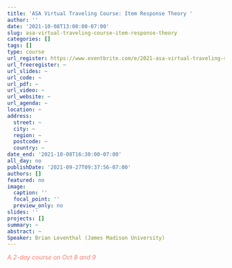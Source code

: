 ```yaml
---
title: 'ASA Virtual Traveling Course: Item Response Theory '
author: ''
date: '2021-10-08T13:00:00-07:00'
slug: asa-virtual-traveling-course-item-response-theory
categories: []
tags: []
type: course
url_register: https://www.eventbrite.com/e/2021-asa-virtual-traveling-short-course-item-response-theory-tickets-169004052671
url_freeregister: ~
url_slides: ~
url_code: ~
url_pdf: ~
url_video: ~
url_website: ~
url_agenda: ~
location: ~
address:
  street: ~
  city: ~
  region: ~
  postcode: ~
  country: ~
date_end: '2021-10-08T16:30:00-07:00'
all_day: no
publishDate: '2021-09-27T09:37:56-07:00'
authors: []
featured: no
image:
  caption: ''
  focal_point: ''
  preview_only: no
slides: ''
projects: []
summary: ~
abstract: ~
Speaker: Brian Leventhal (James Madison University)
---
```

<span style="color: salmon;"> *A 2-day course on Oct 8 and 9* </span>
<!--more-->
